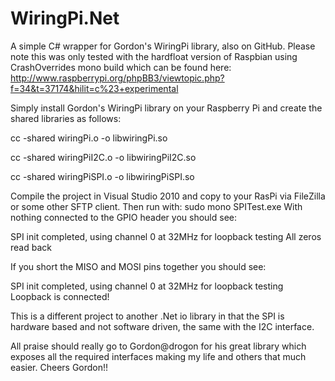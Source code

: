 WiringPi.Net
============

A simple C# wrapper for Gordon's WiringPi library, also on GitHub. Please note this was only tested with
the hardfloat version of Raspbian using CrashOverrides mono build which can be found here: 
http://www.raspberrypi.org/phpBB3/viewtopic.php?f=34&t=37174&hilit=c%23+experimental 

Simply install Gordon's WiringPi library on your Raspberry Pi and create the shared libraries as follows:

cc -shared wiringPi.o -o libwiringPi.so

cc -shared wiringPiI2C.o -o libwiringPiI2C.so

cc -shared wiringPiSPI.o -o libwiringPiSPI.so

Compile the project in Visual Studio 2010 and copy to your RasPi via FileZilla or some other SFTP client. Then 
run with: sudo mono SPITest.exe 
With nothing connected to the GPIO header you should see:

SPI init completed, using channel 0 at 32MHz for loopback testing
All zeros read back

If you short the MISO and MOSI pins together you should see:

SPI init completed, using channel 0 at 32MHz for loopback testing
Loopback is connected!

This is a different project to another .Net io library in that the SPI is hardware based and not software driven, 
the same with the I2C interface.

All praise should really go to Gordon@drogon for his great library which exposes all the required interfaces making 
my life and others that much easier. Cheers Gordon!!

